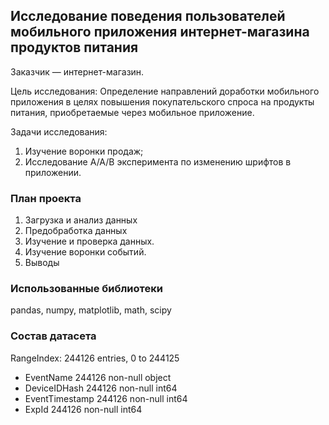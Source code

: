 ﻿## Исследование поведения пользователей мобильного приложения интернет-магазина продуктов питания

Заказчик — интернет-магазин. 

Цель исследования:
Определение направлений доработки мобильного приложения в целях повышения покупательского спроса на продукты питания, приобретаемые через мобильное приложение.

Задачи исследования:
1.	Изучение воронки продаж;
2.	Исследование А/А/В эксперимента по изменению шрифтов в приложении.

### План проекта

1.  Загрузка и анализ данных 
2.  Предобработка данных 
3.  Изучение и проверка данных.
4.  Изучение воронки событий.
5.  Выводы 

### Использованные библиотеки

pandas, numpy, matplotlib, math, scipy

### Состав датасета

RangeIndex: 244126 entries, 0 to 244125
- EventName         244126 non-null object
- DeviceIDHash      244126 non-null int64
- EventTimestamp    244126 non-null int64
- ExpId             244126 non-null int64
